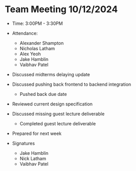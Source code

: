# Team Meeting 10/12/2024 
* Time: 3:00PM - 3:30PM
* Attendance:
    * Alexander Shampton
    * Nicholas Latham
    * Alex Yeoh
    * Jake Hamblin
    * Vaibhav Patel

* Discussed midterms delaying update
* Discussed pushing back frontend to backend integration
  - Pushed back due date
* Reviewed current design specification
* Discussed missing guest lecture deliverable
  - Completed guest lecture deliverable
* Prepared for next week

* Signatures
    * Jake Hamblin
    * Nick Latham
    * Vaibhav Patel
